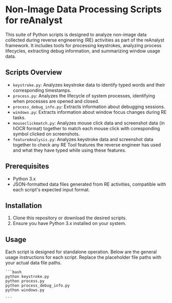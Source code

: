 # Non-Image Data Processing Scripts for reAnalyst

This suite of Python scripts is designed to analyze non-image data collected during reverse engineering (RE) activities as part of the reAnalyst framework. It includes tools for processing keystrokes, analyzing process lifecycles, extracting debug information, and summarizing window usage data.

## Scripts Overview

- `keystroke.py`: Analyzes keystroke data to identify typed words and their corresponding timestamps.
- `process.py`: Analyzes the lifecycle of system processes, identifying when processes are opened and closed.
- `process_debug_info.py`: Extracts information about debugging sessions.
- `windows.py`: Extracts information about window focus changes during RE tasks.
- `mouseclickmatch.py`: Analyzes mouse click data and screenshot data (in hOCR format) together to match each mouse click with coresponding symbol clicked on screenshots.
- `featureAnalysis.py`: Analyzes keystroke data and screenshot data together to check any RE Tool features the reverse engineer has used and what they have typed while using these features.
## Prerequisites

- Python 3.x
- JSON-formatted data files generated from RE activities, compatible with each script's expected input format.

## Installation

1. Clone this repository or download the desired scripts.
2. Ensure you have Python 3.x installed on your system.

## Usage

Each script is designed for standalone operation. Below are the general usage instructions for each script. Replace the placeholder file paths with your actual data file paths.

    ```bash
    python keystroke.py
    python process.py
    python process_debug_info.py
    python windows.py
    
    ```
